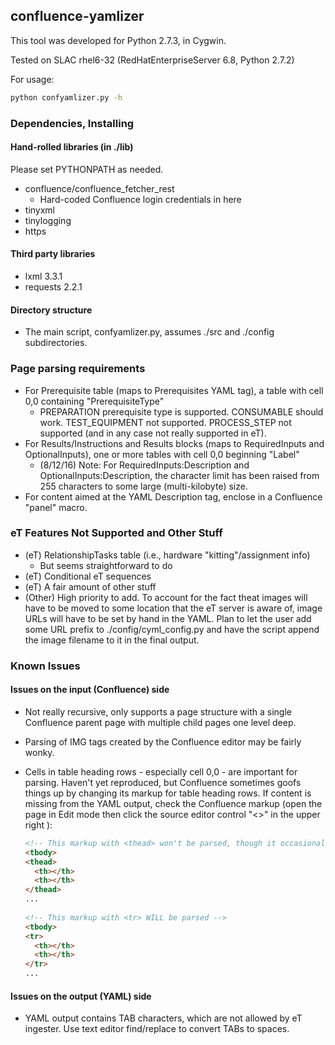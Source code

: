 ## confluence-yamlizer

This tool was developed for Python 2.7.3, in Cygwin.

Tested on SLAC rhel6-32 (RedHatEnterpriseServer 6.8, Python 2.7.2)

For usage:
```bash
python confyamlizer.py -h
```

### Dependencies, Installing
#### Hand-rolled libraries (in ./lib)

Please set PYTHONPATH as needed.

* confluence/confluence_fetcher_rest
  * Hard-coded Confluence login credentials in here
* tinyxml
* tinylogging
* https

#### Third party libraries

* lxml 3.3.1
* requests 2.2.1

#### Directory structure

* The main script, confyamlizer.py, assumes ./src and ./config subdirectories.

### Page parsing requirements

* For Prerequisite table (maps to Prerequisites YAML tag), a table with cell 0,0 containing "PrerequisiteType"
   * PREPARATION prerequisite type is supported. CONSUMABLE should work. TEST_EQUIPMENT not supported. PROCESS_STEP not supported (and in any case not really supported in eT).
* For Results/Instructions and Results blocks (maps to RequiredInputs and OptionalInputs), one or more tables with cell 0,0 beginning "Label"
   * (8/12/16) Note: For RequiredInputs:Description and OptionalInputs:Description, the character limit has been raised from 255 characters to some large (multi-kilobyte) size.
* For content aimed at the YAML Description tag, enclose in a Confluence "panel" macro.

### eT Features Not Supported and Other Stuff

* (eT) RelationshipTasks table (i.e., hardware "kitting"/assignment info)
    * But seems straightforward to do
* (eT) Conditional eT sequences
* (eT) A fair amount of other stuff
* (Other) High priority to add. To account for the fact theat images will have to be moved to some location that the eT server is aware of, image URLs will have to be set by hand in the YAML. Plan to let the user add some URL prefix to ./config/cyml_config.py and have the script append the image filename to it in the final output.

### Known Issues
#### Issues on the input (Confluence) side

* Not really recursive, only supports a page structure with a single Confluence parent page with multiple child pages one level deep.
* Parsing of IMG tags created by the Confluence editor may be fairly wonky. 
* Cells in table heading rows - especially cell 0,0 - are important for parsing. Haven't yet reproduced, but Confluence sometimes goofs things up by changing its markup for table heading rows. If content is missing from the YAML output, check the Confluence markup (open the page in Edit mode then click the source editor control "<>" in the upper right ):

    ```html
    <!-- This markup with <thead> won't be parsed, though it occasionally appears -->
    <tbody>
    <thead>
      <th></th>
      <th></th>
    </thead>
    ...
     
    <!-- This markup with <tr> WILL be parsed -->
    <tbody>
    <tr>
      <th></th>
      <th></th>
    </tr>
    ...
    ```

#### Issues on the output (YAML) side

* YAML output contains TAB characters, which are not allowed by eT ingester. Use text editor find/replace to convert TABs to spaces.
